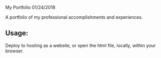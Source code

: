 My Portfolio 01/24/2018

A portfolio of my professional accomplishments and experiences.


Usage:
-----------------

Deploy to hosting as a website, or open the html file, locally, within your browser.

